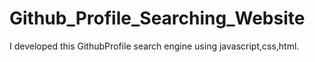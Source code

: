 # Github_Profile_Searching_Website
I developed this  GithubProfile search engine using javascript,css,html.   
